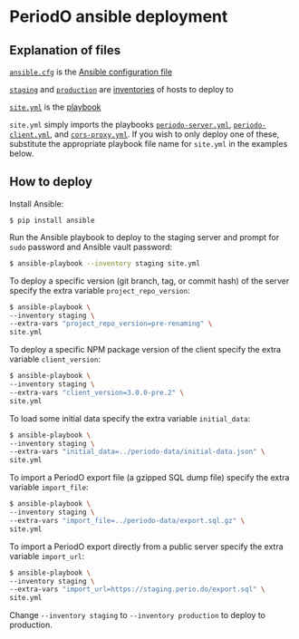 # PeriodO ansible deployment

## Explanation of files

[`ansible.cfg`](ansible.cfg) is the [Ansible configuration file](http://docs.ansible.com/ansible/latest/intro_configuration.html)

[`staging`](staging) and [`production`](production) are [inventories](http://docs.ansible.com/ansible/latest/intro_inventory.html) of hosts to deploy to

[`site.yml`](site.yml) is the [playbook](http://docs.ansible.com/ansible/latest/playbooks.html)

`site.yml` simply imports the playbooks [`periodo-server.yml`](periodo-server.yml), [`periodo-client.yml`](periodo-client.yml), and [`cors-proxy.yml`](cors-proxy.yml). If you wish to only deploy one of these, substitute the appropriate playbook file name for `site.yml` in the examples below.

## How to deploy

Install Ansible:
```
$ pip install ansible
```

Run the Ansible playbook to deploy to the staging server and prompt
for `sudo` password and Ansible vault password:

```sh
$ ansible-playbook --inventory staging site.yml
```

To deploy a specific version (git branch, tag, or commit hash) of the server specify the extra variable `project_repo_version`:

```sh
$ ansible-playbook \
--inventory staging \
--extra-vars "project_repo_version=pre-renaming" \
site.yml
```

To deploy a specific NPM package version of the client specify the extra variable `client_version`:

```sh
$ ansible-playbook \
--inventory staging \
--extra-vars "client_version=3.0.0-pre.2" \
site.yml
```

To load some initial data specify the extra variable `initial_data`:

```sh
$ ansible-playbook \
--inventory staging \
--extra-vars "initial_data=../periodo-data/initial-data.json" \
site.yml
```

To import a PeriodO export file (a gzipped SQL dump file) specify the
extra variable `import_file`:

```sh
$ ansible-playbook \
--inventory staging \
--extra-vars "import_file=../periodo-data/export.sql.gz" \
site.yml
```

To import a PeriodO export directly from a public server specify the
extra variable `import_url`:

```sh
$ ansible-playbook \
--inventory staging \
--extra-vars "import_url=https://staging.perio.do/export.sql" \
site.yml
```

Change `--inventory staging` to `--inventory production` to deploy to production.
